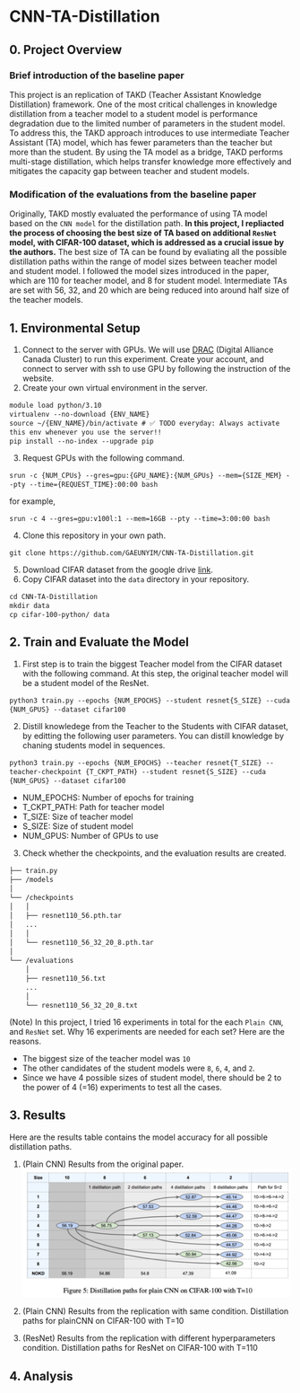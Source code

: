 # CNN-TA-Distillation


## 0. Project Overview
### Brief introduction of the baseline paper
This project is an replication of TAKD (Teacher Assistant Knowledge Distillation) framework. One of the most critical challenges in knowledge distillation from a teacher model to a student model is performance degradation due to the limited number of parameters in the student model. To address this, the TAKD approach introduces to use intermediate Teacher Assistant (TA) model, which has fewer parameters than the teacher but more than the student. By using the TA model as a bridge, TAKD performs multi-stage distillation, which helps transfer knowledge more effectively and mitigates the capacity gap between teacher and student models.

### Modification of the evaluations from the baseline paper
Originally, TAKD mostly evaluated the performance of using TA model based on the `CNN model` for the distillation path. **In this project, I repliacted the process of choosing the best size of TA based on additional `ResNet` model, with CIFAR-100 dataset, which is addressed as a crucial issue by the authors.** The best size of TA can be found by evaliating all the possible distillation paths within the range of model sizes between teacher model and student model. I followed the model sizes introduced in the paper, which are 110 for teacher model, and 8 for student model. Intermediate TAs are set with 56, 32, and 20 which are being reduced into around half size of the teacher models.

## 1. Environmental Setup
1. Connect to the server with GPUs.
We will use [DRAC](https://alliancecan.ca/en/search?keywords=ssh) (Digital Alliance Canada Cluster) to run this experiment. Create your account, and connect to server with ssh to use GPU by following the instruction of the website.
2. Create your own virtual environment in the server.
```
module load python/3.10
virtualenv --no-download {ENV_NAME}
source ~/{ENV_NAME}/bin/activate # ✅ TODO everyday: Always activate this env whenever you use the server!!
pip install --no-index --upgrade pip
```
3. Request GPUs with the following command.
```
srun -c {NUM_CPUs} --gres=gpu:{GPU_NAME}:{NUM_GPUs} --mem={SIZE_MEM} --pty --time={REQUEST_TIME}:00:00 bash
```
for example,
```
srun -c 4 --gres=gpu:v100l:1 --mem=16GB --pty --time=3:00:00 bash
```
4. Clone this repository in your own path.
```
git clone https://github.com/GAEUNYIM/CNN-TA-Distillation.git
```
5. Download CIFAR dataset from the google drive [link](https://drive.google.com/drive/folders/1mUncKdoadQGLvQopjCbAc8byEWtvlx2t?usp=sharing).
6. Copy CIFAR dataset into the `data` directory in your repository.
```
cd CNN-TA-Distillation
mkdir data
cp cifar-100-python/ data
```

## 2. Train and Evaluate the Model
1. First step is to train the biggest Teacher model from the CIFAR dataset with the following command. At this step, the original teacher model will be a student model of the ResNet.
```
python3 train.py --epochs {NUM_EPOCHS} --student resnet{S_SIZE} --cuda {NUM_GPUS} --dataset cifar100
```

2. Distill knowledege from the Teacher to the Students with CIFAR dataset, by editting the following user parameters. You can distill knowledge by chaning students model in sequences.
```
python3 train.py --epochs {NUM_EPOCHS} --teacher resnet{T_SIZE} --teacher-checkpoint {T_CKPT_PATH} --student resnet{S_SIZE} --cuda {NUM_GPUS} --dataset cifar100
```
- NUM_EPOCHS: Number of epochs for training
- T_CKPT_PATH: Path for teacher model
- T_SIZE: Size of teacher model
- S_SIZE: Size of student model
- NUM_GPUS: Number of GPUs to use
3. Check whether the checkpoints, and the evaluation results are created.
```
├── train.py
├── /models
│
└── /checkpoints
│   │
│   ├── resnet110_56.pth.tar
│   ...
│   │
│   └── resnet110_56_32_20_8.pth.tar
│
└── /evaluations
    │
    ├── resnet110_56.txt
    ...
    │
    └── resnet110_56_32_20_8.txt
```
(Note) In this project, I tried 16 experiments in total for the each `Plain CNN`, and `ResNet` set. Why 16 experiments are needed for each set? Here are the reasons.
- The biggest size of the teacher model was `10`
- The other candidates of the student models were `8`, `6`, `4`, and `2`. 
- Since we have 4 possible sizes of student model, there should be 2 to the power of 4 (=16) experiments to test all the cases.

## 3. Results 
Here are the results table contains the model accuracy for all possible distillation paths. 
1. (Plain CNN) Results from the original paper.
![alt text](results_original_paper.png)

2. (Plain CNN) Results from the replication with same condition.
Distillation paths for plainCNN on CIFAR-100 with T=10

3. (ResNet) Results from the replication with different hyperparameters condition.
Distillation paths for ResNet on CIFAR-100 with T=110


## 4. Analysis